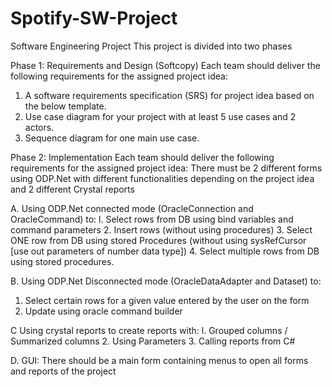 # Spotify-SW-Project
Software Engineering Project 
This project is divided into two phases

Phase 1: Requirements and Design (Softcopy)
Each team should deliver the following requirements for the assigned project idea:
1. A software requirements specification (SRS) for project idea based on the below template.
2. Use case diagram for your project with at least 5 use cases and 2 actors.
3. Sequence diagram for one main use case.


Phase 2: Implementation
Each team should deliver the following requirements for the assigned project idea:
There must be 2 different forms using ODP.Net with different functionalities depending on the project idea and 2 different Crystal reports

A.	Using ODP.Net connected mode (OracleConnection and OracleCommand) to:
l. Select rows from DB using bind variables and command parameters
2.	Insert rows (without using procedures)
3.	Select ONE row from DB using stored Procedures (without using sysRefCursor [use out parameters of number data type])
4.	Select multiple rows from DB using stored procedures.

B.	Using ODP.Net Disconnected mode (OracleDataAdapter and Dataset) to:
1.	Select certain rows for a given value entered by the user on the form
2.	Update using oracle command builder

C Using crystal reports to create reports with:
l. Grouped columns / Summarized columns
2.	Using Parameters
3.	Calling reports from C#

D. GUI:
There should be a main form containing menus to open all forms and reports of the project
